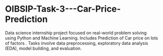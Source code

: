 # OIBSIP-Task-3---Car-Price-Prediction
Data science internship project focused on real-world problem solving using Python and Machine Learning. Includes Prediction of Car price on lots of factors . Tasks involve data preprocessing, exploratory data analysis (EDA), model building, and evaluation.
